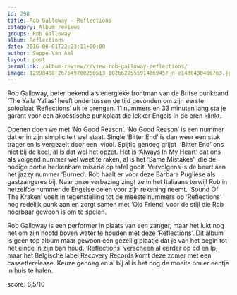 ```yaml
---
id: 298
title: Rob Galloway - Reflections
category: Album reviews
groups: Rob Galloway
album: Reflections
date: 2016-06-01T22:23:11+00:00
author: Seppe Van Ael
layout: post
permalink: /album-review/review-rob-galloway-reflections/
image: 12998488_267549760250513_1026620555914869457_n-e1480430466763.jpg
---
```

Rob Galloway, beter bekend als energieke frontman van de Britse punkband ‘The Yalla Yallas’ heeft ondertussen de tijd gevonden om zijn eerste soloplaat ‘Reflections’ uit te brengen. 11 nummers en 33 minuten lang sta je garant voor een akoestische punkplaat die lekker Engels in de oren klinkt.

Openen doen we met ‘No Good Reason’. ‘No Good Reason’ is een nummer dat er in zijn simpliciteit wel staat. Single ‘Bitter End’ is dan weer een stuk trager en is vergezelt door een  viool. Spijtig genoeg grijpt  ‘Bitter End’ ons niet bij de keel, al is dat wel het opzet. Het is ‘Always In My Heart’ dat ons als volgend nummer wel weet te raken, al is het ‘Same Mistakes’  die de nodige portie herkenbare miserie op tafel gooit. Vervolgens is de beurt aan het jazzy nummer ‘Burned’. Rob haalt er voor deze Barbara Pugliese als gastzangeres bij. Naar onze verbazing zingt ze in het Italiaans terwijl Rob in hetzelfde nummer de Engelse delen voor zijn rekening neemt. ‘Sound Of The Kraken’ voelt in tegenstelling tot de meeste nummers op ‘Reflections’ nog redelijk punk aan en zorgt samen met ‘Old Friend’ voor de stijl die Rob hoorbaar gewoon is om te spelen.

Rob Galloway is een performer in plaats van een zanger, maar het lukt nog net om zijn hoofd boven water te houden met deze ‘Reflections’. Dit album is geen top album maar gewoon een gezellig plaatje dat je van het begin tot het einde in zijn ban houd. ‘Reflections’ verscheen al eerder op cd en lp, maar het Belgische label Recovery Records komt deze zomer met een cassetterelease. Keuze genoeg en al bij al is het nog de moeite om er eentje in huis te halen.

score: 6,5/10

&nbsp;
